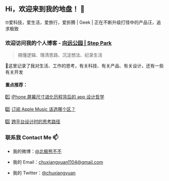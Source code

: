## Hi，欢迎来到我的地盘！ 👋

🤓爱科技，爱生活，爱旅行，爱折腾 | Geek | 正在不断升级打怪中的产品汪，追求极致

### 欢迎访问我的个人博客 - [向远公园 | Step Park](https://steppark.net)

> 搞懂逻辑、理清思路、沉淀想法、纪录生活

🤔这里记录了我对生活、工作的思考，有关科技、有关产品、有关设计，还有一些有关开发

#### 重点推荐：

1️⃣ [iPhone 屏幕尺寸进化历程背后的 app 设计哲学](https://steppark.net/15978209110755.html)

2️⃣ [订阅 Apple Music 该选哪个区？](https://steppark.net/15844652241485.html)

3️⃣ [跨平台设计时的思考路径](https://steppark.net/15706056024784.html)

### 联系我 Contact Me 📫

- 我的微博：[@北极熊不不](http://weibo.com/chuxiangyuan1104)

- 我的 Email：[chuxiangyuan1104@gmail.com](mailto://chuxiangyuan1104@gmail.com)

- 我的 Twitter：[@chuxiangyuan](https://twitter.com/chuxiangyuan/)


<!--
**ChuXiangyuan/Chuxiangyuan** is a ✨ _special_ ✨ repository because its `README.md` (this file) appears on your GitHub profile.

Here are some ideas to get you started:

- 🔭 I’m currently working on ...
- 🌱 I’m currently learning ...
- 👯 I’m looking to collaborate on ...
- 🤔 I’m looking for help with ...
- 💬 Ask me about ...
- 📫 How to reach me: ...
- 😄 Pronouns: ...
- ⚡ Fun fact: ...
-->
